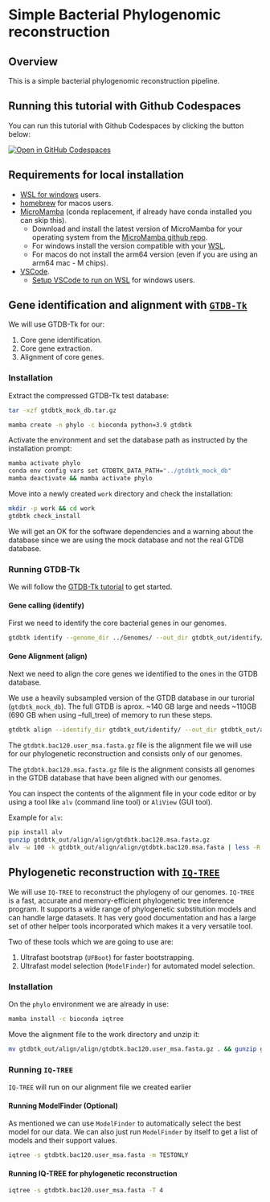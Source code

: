 # Simple Bacterial Phylogenomic reconstruction

## Overview

This is a simple bacterial phylogenomic reconstruction pipeline.

## Running this tutorial with Github Codespaces

You can run this tutorial with Github Codespaces by clicking the button below:

[![Open in GitHub Codespaces](https://github.com/codespaces/badge.svg)](https://codespaces.new/eparisis/phylogenomics-demo)

## Requirements for local installation

- [WSL for windows](https://learn.microsoft.com/en-us/windows/wsl/install) users.
- [homebrew](https://brew.sh/) for macos users.
- [MicroMamba](https://mamba.readthedocs.io/en/latest/) (conda replacement, if already have conda installed you can skip this).
  - Download and install the latest version of MicroMamba for your operating system from the [MicroMamba github repo](https://github.com/mamba-org/micromamba-releases/releases).
  - For windows install the version compatible with your [WSL](https://github.com/conda-forge/miniforge?tab=readme-ov-file#windows-subsystem-for-linux-wsl).
  - For macos do not install the arm64 version (even if you are using an arm64 mac - M chips).
- [VSCode](https://code.visualstudio.com/).
  - [Setup VSCode to run on WSL](https://code.visualstudio.com/docs/remote/wsl) for windows users.

## Gene identification and alignment with [`GTDB-Tk`](https://github.com/Ecogenomics/GTDBTk)

We will use GTDB-Tk for our:

1. Core gene identification.
2. Core gene extraction.
3. Alignment of core genes.

### Installation

Extract the compressed GTDB-Tk test database:

```bash
tar -xzf gtdbtk_mock_db.tar.gz
```

```bash
mamba create -n phylo -c bioconda python=3.9 gtdbtk
```

Activate the environment and set the database path as instructed by the installation prompt:

```bash
mamba activate phylo
conda env config vars set GTDBTK_DATA_PATH="../gtdbtk_mock_db"
mamba deactivate && mamba activate phylo
```

Move into a newly created `work` directory and check the installation:

```bash
mkdir -p work && cd work
gtdbtk check_install
```

We will get an OK for the software dependencies and a warning about the database since we are using the mock database and not the real GTDB database.

### Running GTDB-Tk

We will follow the [GTDB-Tk tutorial](https://ecogenomics.github.io/GTDBTk/examples/classify_wf.html) to get started.

#### Gene calling (identify)

First we need to identify the core bacterial genes in our genomes.

```bash
gtdbtk identify --genome_dir ../Genomes/ --out_dir gtdbtk_out/identify/ --extension gz --cpus 4
```

#### Gene Alignment (align)

Next we need to align the core genes we identified to the ones in the GTDB database.

We use a heavily subsampled version of the GTDB database in our turorial (`gtdbtk_mock_db`). The full GTDB is aprox. ~140 GB large and needs ~110GB (690 GB when using –full_tree) of memory to run these steps.

```bash
gtdbtk align --identify_dir gtdbtk_out/identify/ --out_dir gtdbtk_out/align/ --cpus 4
```

The `gtdbtk.bac120.user_msa.fasta.gz` file is the alignment file we will use for our phylogenetic reconstruction and consists only of our genomes.

The `gtdbtk.bac120.msa.fasta.gz` file is the alignment consists all genomes in the GTDB database that have been aligned with our genomes.

You can inspect the contents of the alignment file in your code editor or by using a tool like `alv` (command line tool) or `AliView` (GUI tool).

Example for `alv`:

```bash
pip install alv
gunzip gtdbtk_out/align/align/gtdbtk.bac120.msa.fasta.gz
alv -w 100 -k gtdbtk_out/align/align/gtdbtk.bac120.msa.fasta | less -R
```

## Phylogenetic reconstruction with [`IQ-TREE`](https://iqtree.github.io/)

We will use `IQ-TREE` to reconstruct the phylogeny of our genomes. `IQ-TREE` is a fast, accurate and memory-efficient phylogenetic tree inference program. It supports a wide range of phylogenetic substitution models and can handle large datasets. It has very good documentation and has a large set of other helper tools incorporated which makes it a very versatile tool.

Two of these tools which we are going to use are:

1. Ultrafast bootstrap (`UFBoot`) for faster bootstrapping.
2. Ultrafast model selection (`ModelFinder`) for automated model selection.

### Installation

On the `phylo` environment we are already in use:

```bash
mamba install -c bioconda iqtree
```

Move the alignment file to the work directory and unzip it:

```bash
mv gtdbtk_out/align/align/gtdbtk.bac120.user_msa.fasta.gz . && gunzip gtdbtk.bac120.user_msa.fasta.gz
```

### Running `IQ-TREE`

`IQ-TREE` will run on our alignment file we created earlier

#### Running ModelFinder (Optional)

As mentioned we can use `ModelFinder` to automatically select the best model for our data. We can also just run `ModelFinder` by itself to get a list of models and their support values.

```bash
iqtree -s gtdbtk.bac120.user_msa.fasta -m TESTONLY
```

#### Running IQ-TREE for phylogenetic reconstruction

```bash
iqtree -s gtdbtk.bac120.user_msa.fasta -T 4
```

